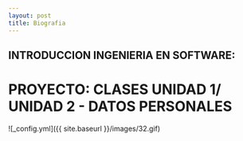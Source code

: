 ```yaml
---
layout: post
title: Biografia
---
```


## INTRODUCCION INGENIERIA EN SOFTWARE:

# PROYECTO: CLASES UNIDAD 1/ UNIDAD 2 - DATOS PERSONALES


![_config.yml]({{ site.baseurl }}/images/32.gif)


